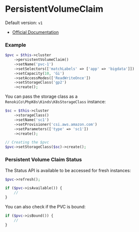 # PersistentVolumeClaim

Default version: `v1`‌

* [Official Documentation](https://kubernetes.io/docs/concepts/storage/persistent-volumes/#persistentvolumeclaims)

### Example

```php
$pvc = $this->cluster
    ->persistentVolumeClaim()
    ->setName('pvc-1')
    ->setSelectors(['matchLabels' => ['app' => 'bigdata']])
    ->setCapacity(10, 'Gi')
    ->setAccessModes(['ReadWriteOnce'])
    ->setStorageClass('gp2')
    ->create();
```

You can pass the storage class as a `RenokiCo\PhpK8s\Kinds\K8sStorageClass` instance:

```php
$sc = $this->cluster
    ->storageClass()
    ->setName('sc1')
    ->setProvisioner('csi.aws.amazon.com')
    ->setParameters(['type' => 'sc1'])
    ->create();

// Creating the $pvc
$pvc->setStorageClass($sc)->create();
```

### Persistent Volume Claim Status

The Status API is available to be accessed for fresh instances:

```php
$pvc->refresh();

if ($pvc->isAvailable()) {
    //
}
```

You can also check if the PVC is bound:

```php
if ($pvc->isBound()) {
    //
}
```
